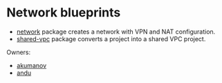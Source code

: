 # Network blueprints

*   [network](network/) package creates a network with VPN and NAT
    configuration.
*   [shared-vpc](shared-vpc/) package converts a project into a shared VPC
    project.

Owners:

-   [akumanov](http://who/akumanov@google.com)
-   [andu](http://who/andu@google.com)
